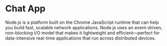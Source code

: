 # Chat App

Node.js is a platform built on the Chrome JavaScript runtime that can help you build fast, scalable network applications. Node.js uses an event-driven, non-blocking I/O model that makes it lightweight and efficient—perfect for data-intensive real-time applications that run across distributed devices. 
